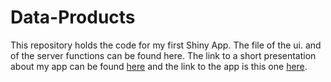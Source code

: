 # Data-Products

This repository holds the code for my first Shiny App. The file of the ui. and of the server functions can be found here.
The link to a short presentation about my app can be found [here](https://rpubs.com/LGr/873890) 
and the link to the app is this one [here](https://2wg0nh-lealggit.shinyapps.io/week4_finalproduct/?_ga=2.125621002.1410040289.1646416502-1516013098.1646416502).
